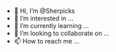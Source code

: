 - 👋 Hi, I’m @Sherpicks
- 👀 I’m interested in ...
- 🌱 I’m currently learning ...
- 💞️ I’m looking to collaborate on ...
- 📫 How to reach me ...

<!---
Sherpicks/Sherpicks is a ✨ special ✨ repository because its `README.md` (this file) appears on your GitHub profile.
You can click the Preview link to take a look at your changes.
--->
